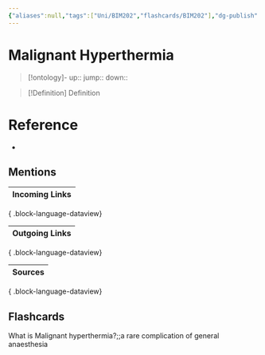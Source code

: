 ```yaml
---
{"aliases":null,"tags":["Uni/BIM202","flashcards/BIM202"],"dg-publish":true,"permalink":"/cards/malignant-hyperthermia/","dgPassFrontmatter":true}
---
```


# Malignant Hyperthermia

> [!ontology]-
> up:: 
> jump:: 
> down:: 

> [!Definition] Definition

# Reference

- 

## Mentions

| Incoming Links |
| -------------- |

{ .block-language-dataview}

| Outgoing Links |
| -------------- |

{ .block-language-dataview}

| Sources |
| ------- |

{ .block-language-dataview}

## Flashcards

What is Malignant hyperthermia?;;a rare complication of general anaesthesia
<!--SR:!2024-10-17,1,230-->
